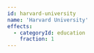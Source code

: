 ```yaml
---
id: harvard-university
name: 'Harvard University'
effects:
  - categoryId: education
    fraction: 1
---
```

